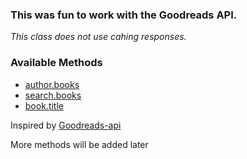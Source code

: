 ### This was fun to work with the Goodreads API.

*This class does not use cahing responses.*

### Available Methods

- [author.books](https://www.goodreads.com/api/index#author.books)
- [search.books](https://www.goodreads.com/api/index#search.books)
- [book.title](https://www.goodreads.com/api/index#book.title)


Inspired by [Goodreads-api](https://github.com/danielgwood/goodreads-api)

 More methods will be added later